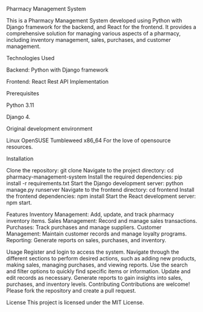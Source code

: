 Pharmacy Management System


This is a Pharmacy Management System developed using Python with Django framework for the backend, and React for the frontend. It provides a comprehensive solution for managing various aspects of a pharmacy, including inventory management, sales, purchases, and customer management.

Technologies Used

Backend: Python with Django framework

Frontend: React
Rest API Implementation

Prerequisites

Python 3.11

Django 4.



Original development environment

Linux OpenSUSE Tumbleweed x86_64
For the love of opensource resources.

Installation

Clone the repository: git clone <repository-url>
Navigate to the project directory: cd pharmacy-management-system
Install the required dependencies: pip install -r requirements.txt
Start the Django development server: python manage.py runserver
Navigate to the frontend directory: cd frontend
Install the frontend dependencies: npm install
Start the React development server: npm start.

Features
Inventory Management: Add, update, and track pharmacy inventory items.
Sales Management: Record and manage sales transactions.
Purchases: Track purchases and manage suppliers.
Customer Management: Maintain customer records and manage loyalty programs.
Reporting: Generate reports on sales, purchases, and inventory.

Usage
Register and login to access the system.
Navigate through the different sections to perform desired actions, such as adding new products, making sales, managing purchases, and viewing reports.
Use the search and filter options to quickly find specific items or information.
Update and edit records as necessary.
Generate reports to gain insights into sales, purchases, and inventory levels.
Contributing
Contributions are welcome! Please fork the repository and create a pull request.

License
This project is licensed under the MIT License.